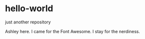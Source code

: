 # hello-world
just another repository

Ashley here. I came for the Font Awesome. I stay for the nerdiness.


